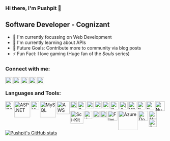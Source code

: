 ### Hi there, I'm Pushpit 👋
## Software Developer - Cognizant

- 🔭 I'm currently focussing on Web Development
- 🌱 I'm currently learning about APIs
- 🥅 Future Goals: Contribute more to community via blog posts
- ⚡ Fun Fact: I love gaming (Huge fan of the *Souls* series)

### Connect with me:
[<img align="left" alt="PushpitKumar | LinkedIn" width="22px" src="https://upload.wikimedia.org/wikipedia/commons/thumb/c/ca/LinkedIn_logo_initials.png/800px-LinkedIn_logo_initials.png" />][linkedin]
[<img align="left" alt="PushpitKumar | Kaggle" width="22px" src="https://cdn.iconscout.com/icon/free/png-256/kaggle-3628869-3030009.png" />][kaggle]
[<img align="left" alt="PushpitKumar | Twitter" width="22px" src="https://seeklogo.com/images/T/twitter-icon-square-logo-108D17D373-seeklogo.com.png" />][twitter]
[<img align="left" alt="PushpitKumar | Instagram" width="22px" src="https://seeklogo.com/images/I/instagram-new-2016-logo-4773FE3F99-seeklogo.com.png" />][instagram]
[<img align="left" alt="PushpitKumar | Facebook" width="22px" src="https://seeklogo.com/images/F/facebook-logo-C64946D6D2-seeklogo.com.png" />][facebook]

<br/>

### Languages and Tools:

<img align="left" alt="C#" width="25px" src="https://seeklogo.com/images/C/c-sharp-c-logo-02F17714BA-seeklogo.com.png" />
<img align="left" alt="ASP.NET" width="50px" src="https://seeklogo.com/images/A/ASP_NET-logo-33FF43AF35-seeklogo.com.png" />
<img align="left" alt="Visual Studio" width="25px" src="https://seeklogo.com/images/V/visual-studio-icon-2022-logo-8E86B4B761-seeklogo.com.png" />
<img align="left" alt="MySQL" width="50px" src="https://seeklogo.com/images/M/MySQL-logo-F6FF285A58-seeklogo.com.png" />
<img align="left" alt="AWS" width="40px" src="https://5.imimg.com/data5/SELLER/Default/2021/8/NP/YN/DN/3775979/aws-logo-500x500.png" />
<img align="left" alt="Linux" width="20px" src="https://upload.wikimedia.org/wikipedia/commons/thumb/3/35/Tux.svg/1200px-Tux.svg.png" />
<img align="left" alt="Python" width="25px" src="https://upload.wikimedia.org/wikipedia/commons/thumb/c/c3/Python-logo-notext.svg/768px-Python-logo-notext.svg.png" />
<img align="left" alt="HTML" width="22px" src="https://seeklogo.com/images/H/html5-without-wordmark-color-logo-14D252D878-seeklogo.com.png" />
<img align="left" alt="CSS" width="22px" src="https://seeklogo.com/images/C/css-3-logo-023C1A7171-seeklogo.com.png" />
<img align="left" alt="JavaScript" width="22px" src="https://seeklogo.com/images/J/javascript-logo-8892AEFCAC-seeklogo.com.png" />
<img align="left" alt="BootStrap" width="25px" src="https://seeklogo.com/images/B/bootstrap-logo-3C30FB2A16-seeklogo.com.png" />
<img align="left" alt="jQuery" width="25px" src="https://seeklogo.com/images/J/jquery-logo-CFE6ECE363-seeklogo.com.png" />
<img align="left" alt="VS Code" width="25px" src="https://seeklogo.com/images/V/visual-studio-code-logo-449D71944F-seeklogo.com.png" />
<img align="left" alt="Postman" width="25px" src="https://seeklogo.com/images/P/postman-logo-0087CA0D15-seeklogo.com.png" />
<img align="left" alt="Pandas" width="25px" src="https://seeklogo.com/images/P/pandas-logo-776F6D45BB-seeklogo.com.png" />
<img align="left" alt="Numpy" width="30px" src="https://user-images.githubusercontent.com/67586773/105040771-43887300-5a88-11eb-9f01-bee100b9ef22.png" />
<img align="left" alt="Sci-Kit Learn" width="40px" src="https://upload.wikimedia.org/wikipedia/commons/thumb/0/05/Scikit_learn_logo_small.svg/1200px-Scikit_learn_logo_small.svg.png" />
<img align="left" alt="Jupyter" width="25px" src="https://upload.wikimedia.org/wikipedia/commons/thumb/3/38/Jupyter_logo.svg/518px-Jupyter_logo.svg.png" />
<img align="left" alt="Git" width="20px" src="https://seeklogo.com/images/G/git-logo-CD8D6F1C09-seeklogo.com.png" />
<img align="left" alt="C++" width="20px" src="https://seeklogo.com/images/C/c-logo-43CE78FF9C-seeklogo.com.png" />
<img align="left" alt="Flask" width="30px" src="https://encrypted-tbn0.gstatic.com/images?q=tbn:ANd9GcRsH49uY4nVDG_5JIq5Lv42DWqi54kdPWF5oA&s" />
<img align="left" alt="Azure" width="60px" src="https://seeklogo.com/images/M/microsoft-azure-logo-A5763BE4D0-seeklogo.com.png" />
<img align="left" alt="Docker" width="30px" src="https://seeklogo.com/images/D/docker-logo-CF97D0124B-seeklogo.com.png" />
<img align="left" alt="Matplotlib" width="25px" src="https://seeklogo.com/images/M/matplotlib-logo-7676870AC0-seeklogo.com.png" />
<img align="left" alt="Seaborn" width="25px" src="https://seeklogo.com/images/S/seaborn-logo-244EB2DEC5-seeklogo.com.png" />

<br/>
<br/>
<br/>
<br/>

[![Pushpit's GitHub stats](https://github-readme-stats.vercel.app/api?username=PushpitKumar&show_icons=true&theme=maroongold)](https://github.com/PushpitKumar/github-readme-stats)

[linkedin]: https://www.linkedin.com/in/pushpit-kumar
[twitter]: https://twitter.com/Pushpit_99
[kaggle]: https://www.kaggle.com/pushpitkumar
[instagram]: https://www.instagram.com/pushpit_99/
[facebook]: https://www.facebook.com/pushpit.kumar.9


